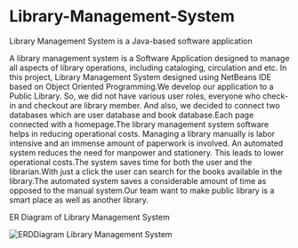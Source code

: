 # Library-Management-System
Library Management System is a Java-based software application

A library management system is a Software Application designed to manage all aspects of library operations, including cataloging, circulation and etc. In this project, Library Management System designed using NetBeans IDE based on Object Oriented Programming.We develop our application to a Public Library. So, we did not have various user roles, everyone who check-in and checkout are library member. And also, we decided to connect two databases which are user database and book database.Each page connected with a homepage.The library management system software helps in reducing operational costs. Managing a library manually is labor intensive and an immense amount of paperwork is involved. An automated system reduces the need for manpower and stationery. This leads to lower operational costs.The system saves time for both the user and the librarian.With just a click the user can search for the books available in the library.The 
automated system saves a considerable amount of time as opposed to the manual system.Our team want to make public library is a smart place as well as another library.


ER Diagram of Library Management System

![ERDDiagram Library Management System](https://github.com/SanojAhamed/Library-Management-System/assets/97176600/5b3df781-2b6c-43f1-9a4b-c1943d7e48cb)
